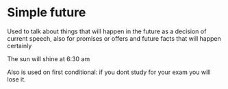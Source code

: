 # Simple future

Used to talk about things that will happen in the future as a decision of current speech, 
also for promises or offers and future facts that will happen certainly

The sun will shine at 6:30 am 

Also is used on first conditional: if you dont study for your exam you will lose it.
